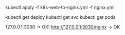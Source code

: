 kubectl apply -f k8s-web-to-nginx.yml -f nginx.yml

kubectl get deploy
kubectl get svc
kubectl get pods  

127.0.0.1:3030 -> OK!
http://127.0.0.1:3030/nginx -> OK